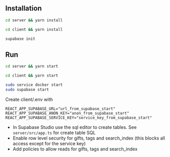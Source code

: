 
## Installation
```bash
cd server && yarn install
```
```bash
cd client && yarn install
```
```bash
supabase init
```

## Run
```bash
cd server && yarn start
```
```bash
cd client && yarn start
```
```bash
sudo service docker start
sudo supabase start
```

Create client/.env with
```
REACT_APP_SUPABASE_URL="url_from_supabase_start"
REACT_APP_SUPABASE_ANON_KEY="anon_from_supabase_start"
REACT_APP_SUPABASE_SERVICE_KEY="service_key_from_supabase_start"
```

- In Supabase Studio use the sql editor to create tables. See `server/src/app.ts` for create table SQL
- Enable row level security for gifts, tags and search_index (this blocks all access except for the service key)
- Add policies to allow reads for gifts, tags and search_index
